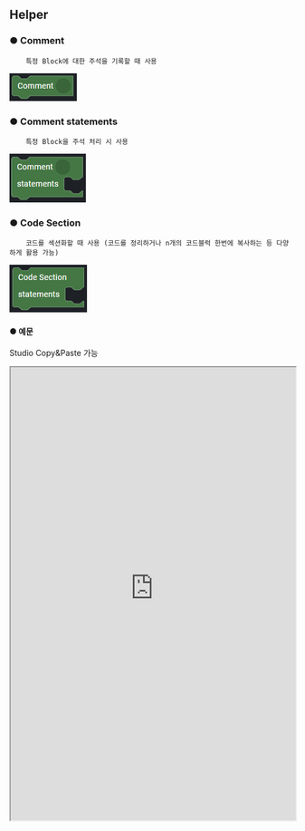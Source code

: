 ## Helper

### ● Comment

        특정 Block에 대한 주석을 기록할 때 사용

![](../../img/assets/image%20%28221%29.png)

### ● Comment statements

        특정 Block을 주석 처리 시 사용

![](../../img/assets/image%20%28230%29.png)

### ● Code Section

        코드를 섹션화할 때 사용 (코드를 정리하거나 n개의 코드블럭 한번에 복사하는 등 다양하게 활용 가능)

![](../../img/assets/image%20%28299%29.png)

#### ● 예문
<p class='comment'>Studio Copy&Paste 가능</p>
<iframe
    src="https://d1sxhpvag16wqc.cloudfront.net/v3.1.0/helper/helper_comments"
    width="100%"
    height="800px"
    allow=""
    sandbox="allow-scripts allow-same-origin" />
<div class="display-pdf">
    <p><img src="../../img/assets/helper_example.png" alt="" /></p>
</div>

#### ● 결과

```text
{
  "result": {
    "message": "Welcome to Synctree!"
  }
}
```

### ● Injection Origin

        Request의 Header/Body Parameter 값을 덮어쓸 때 사용

![](../../img/assets/image%20%28304%29.png)

#### ● 예문
<p class='comment'>Studio Copy&Paste 가능</p>
<iframe
    src="https://d1sxhpvag16wqc.cloudfront.net/v3.1.0/helper/helper_injection_origin"
    width="100%"
    height="800px"
    allow=""
    sandbox="allow-scripts allow-same-origin" />
<div class="display-pdf">
    <p><img src="../../img/assets/helper_injection_origin_example.png" alt="" /></p>
</div>


#### ● 결과

```text
{
  "result": {
    "request": {
      "header": {
        "X-SYNCTREE-PLAN-ENVIRONMENT": "dev",
        "X-SYNCTREE-REVISION-ID": "d64fcdaa95927264a331a2fe4bb856ec9380cb103e5b4f86bd7f5f796c9c5d55",
        "X-SYNCTREE-BIZUNIT-VERSION": "1.0",
        "X-SYNCTREE-PLAN-ID": "983b3200f0fb97bd8856235fb5a26dea7fb75bd8154314aa8758f4f2777a0a35",
        "X-SYNCTREE-PLAN-TEST-MODE": "bizunit",
        "CLIENTID": "Ntuple",
        "CONTENT-TYPE": "application/json",
        "USER-AGENT": "GuzzleHttp/6.3.1 curl/7.58.0 PHP/7.3.19-1+ubuntu18.04.1+deb.sury.org+1",
        "X-AMZN-TRACE-ID": "Root=1-61419738-3559f9b372168fe32c401880",
        "HOST": "seoul.synctreengine.com:8443",
        "X-FORWARDED-PORT": "8443",
        "X-FORWARDED-PROTO": "https",
        "X-FORWARDED-FOR": "13.209.187.36",
        "CONTENT-LENGTH": "2",
        "INJECTED-VALUE": "Synctree"
      },
      "body": {
        "injection": "Ntuple"
      }
    }
  }
}
```

### ● Dictionary

        Dictionary에 서비스 환경 별 값을 등록 후 BizUnit 로직에서 설정된 값을 호출

![](../../img/assets/image%20%28293%29.png)

#### ● 예문
<p class='comment'>Studio Copy&Paste 가능</p>
<iframe
    src="https://d1sxhpvag16wqc.cloudfront.net/v3.1.0/helper/helper_dictionary"
    width="100%"
    height="800px"
    allow=""
    sandbox="allow-scripts allow-same-origin" />
<div class="display-pdf">
    <p><img src="../../img/assets/helper_dictionary_example.png" alt="" /></p>
</div>


#### ● 결과

```text
{
  "result": {
    "currentEnvironment": "dev"
  }
}
```
